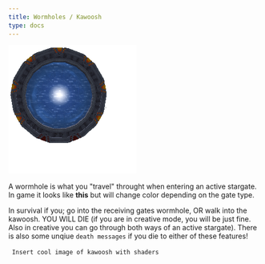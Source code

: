 ```yaml
---
title: Wormholes / Kawoosh
type: docs
---
```






![wormhole](images/wormhole.png)

A wormhole is what you "travel" throught when entering an active stargate. In game it looks like **this** but will change color depending on the gate type. 

In survival if you; go into the receiving gates wormhole, OR walk into the kawoosh. YOU WILL DIE (if you are in creative mode, you will be just fine. Also in creative you can go through both ways of an active stargate). There is also some unqiue `death messages` if you die to either of these features!

` Insert cool image of kawoosh with shaders`